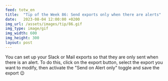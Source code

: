 ```yaml
---
feed: totw_en
title:  "Tip of the Week 86: Send exports only when there are alerts"
date:   2023-08-04 12:00:00 +0200
img_url: /assets/images/tip/86.gif
img_type: image/gif
img_width: 600
img_height: 300
layout: post
---
```



You can set up your Slack or Mail exports so that they are only sent when there is an alert. To do this, click on the export button, select the export you want to modify, then activate the "Send on Alert only" toggle and save the export 😉
